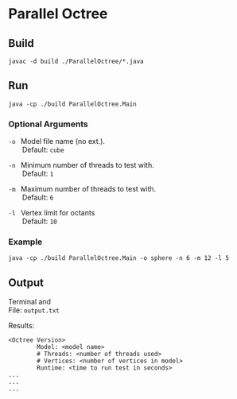 # Parallel Octree

## Build

`javac -d build ./ParallelOctree/*.java`

## Run

`java -cp ./build ParallelOctree.Main`

### Optional Arguments

`-o` &ensp;Model file name (no ext.).\
&ensp;&ensp;&ensp;&ensp;Default: `cube`

`-n` &ensp;Minimum number of threads to test with.\
&ensp;&ensp;&ensp;&ensp;Default: `1`

`-m` &ensp;Maximum number of threads to test with.\
&ensp;&ensp;&ensp;&ensp;Default: `6`

`-l` &ensp;Vertex limit for octants\
&ensp;&ensp;&ensp;&ensp;Default: `10`

### Example

`java -cp ./build ParallelOctree.Main -o sphere -n 6 -m 12 -l 5`

## Output

Terminal and\
File: `output.txt`

Results:

```Text
<Octree Version>
        Model: <model name>
        # Threads: <number of threads used>
        # Vertices: <number of vertices in model>
        Runtime: <time to run test in seconds>
...
...
...
```

